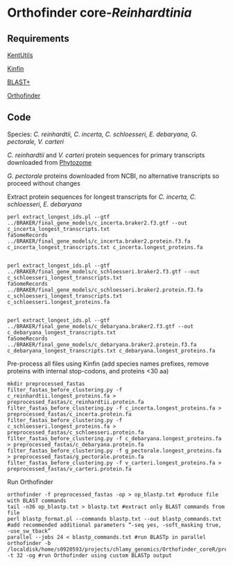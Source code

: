 # Orthofinder core-*Reinhardtinia*

## Requirements

[KentUtils](https://github.com/ENCODE-DCC/kentUtils)

[Kinfin](https://kinfin.readme.io/docs)

[BLAST+](https://blast.ncbi.nlm.nih.gov/Blast.cgi?PAGE_TYPE=BlastDocs&DOC_TYPE=Download)

[Orthofinder](https://github.com/davidemms/OrthoFinder)

## Code

Species: *C. reinhardtii, C. incerta, C. schloesseri, E. debaryana, G. pectorale, V. carteri*

*C. reinhardtii* and *V. carteri* protein sequences for primary transcripts downloaded from [Phytozome](https://phytozome.jgi.doe.gov/pz/portal.html)

*G. pectorale* proteins downloaded from NCBI, no alternative transcripts so proceed without changes

Extract protein sequences for longest transcripts for *C. incerta, C. schloesseri, E. debaryana*

```
perl extract_longest_ids.pl --gtf ../BRAKER/final_gene_models/c_incerta.braker2.f3.gtf --out c_incerta_longest_transcripts.txt
faSomeRecords ../BRAKER/final_gene_models/c_incerta.braker2.protein.f3.fa c_incerta_longest_transcripts.txt c_incerta.longest_proteins.fa


perl extract_longest_ids.pl --gtf ../BRAKER/final_gene_models/c_schloesseri.braker2.f3.gtf --out c_schloesseri_longest_transcripts.txt
faSomeRecords ../BRAKER/final_gene_models/c_schloesseri.braker2.protein.f3.fa c_schloesseri_longest_transcripts.txt c_schloesseri.longest_proteins.fa


perl extract_longest_ids.pl --gtf ../BRAKER/final_gene_models/c_debaryana.braker2.f3.gtf --out c_debaryana_longest_transcripts.txt
faSomeRecords ../BRAKER/final_gene_models/c_debaryana.braker2.protein.f3.fa c_debaryana_longest_transcripts.txt c_debaryana.longest_proteins.fa
```

Pre-process all files using Kinfin (add species names prefixes, remove proteins with internal stop-codons, and proteins <30 aa)

```
mkdir preprocessed_fastas
filter_fastas_before_clustering.py -f c_reinhardtii.longest_proteins.fa > preprocessed_fastas/c_reinhardtii.protein.fa
filter_fastas_before_clustering.py -f c_incerta.longest_proteins.fa > preprocessed_fastas/c_incerta.protein.fa
filter_fastas_before_clustering.py -f c_schloesseri.longest_proteins.fa > preprocessed_fastas/c_schloesseri.protein.fa
filter_fastas_before_clustering.py -f c_debaryana.longest_proteins.fa > preprocessed_fastas/c_debaryana.protein.fa
filter_fastas_before_clustering.py -f g_pectorale.longest_proteins.fa > preprocessed_fastas/g_pectorale.protein.fa
filter_fastas_before_clustering.py -f v_carteri.longest_proteins.fa > preprocessed_fastas/v_carteri.protein.fa
```

Run Orthofinder

```
orthofinder -f preprocessed_fastas -op > op_blastp.txt #produce file with BLAST commands
tail -n36 op_blastp.txt > blastp.txt #extract only BLAST commands from file
perl blastp_format.pl --commands blastp.txt --out blastp_commands.txt #add recommended additional parameters “-seq yes, -soft_masking true, -use_sw_tback”
parallel --jobs 24 < blastp_commands.txt #run BLASTp in parallel
orthofinder -b /localdisk/home/s0920593/projects/chlamy_genomics/Orthofinder_coreR/preprocessed_fastas/Results_Feb18/WorkingDirectory/ -t 32 -og #run Orthofinder using custom BLASTp output
```
